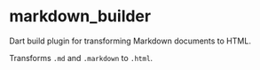 # markdown_builder
Dart build plugin for transforming Markdown documents to HTML.

Transforms `.md` and `.markdown` to `.html`.
